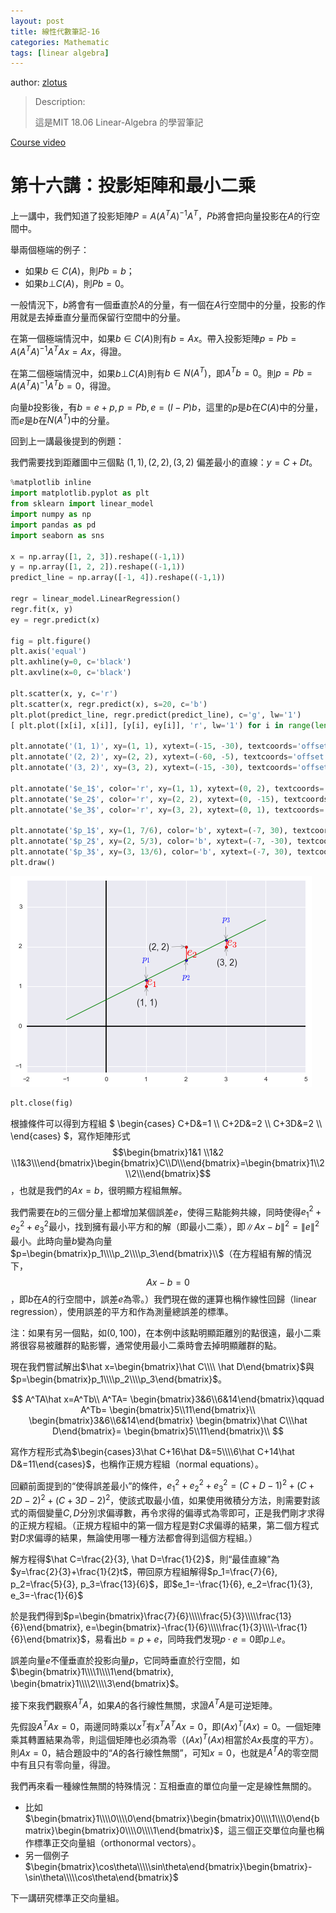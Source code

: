 ```yaml
---
layout: post
title: 線性代數筆記-16
categories: Mathematic
tags: [linear algebra]
---
```


author: [zlotus](https://github.com/zlotus/notes-linear-algebra)

> Description:
>
> 這是MIT 18.06 Linear-Algebra 的學習筆記	

[Course video](https://www.youtube.com/watch?v=QVKj3LADCnA&list=PLE7DDD91010BC51F8&index=17&ab_channel=MITOpenCourseWare)

<!-- more -->

# 第十六講：投影矩陣和最小二乘

上一講中，我們知道了投影矩陣$P=A(A^TA)^{-1}A^T$，$Pb$將會把向量投影在$A$的行空間中。

舉兩個極端的例子： 
* 如果$b\in C(A)$，則$Pb=b$；
* 如果$b\bot C(A)$，則$Pb=0$。

一般情況下，$b$將會有一個垂直於$A$的分量，有一個在$A$行空間中的分量，投影的作用就是去掉垂直分量而保留行空間中的分量。

在第一個極端情況中，如果$b\in C(A)$則有$b=Ax$。帶入投影矩陣$p=Pb=A(A^TA)^{-1}A^TAx=Ax$，得證。

在第二個極端情況中，如果$b\bot C(A)$則有$b\in N(A^T)$，即$A^Tb=0$。則$p=Pb=A(A^TA)^{-1}A^Tb=0$，得證。

向量$b$投影後，有$b=e+p, p=Pb, e=(I-P)b$，這里的$p$是$b$在$C(A)$中的分量，而$e$是$b$在$N(A^T)$中的分量。

回到上一講最後提到的例題：

我們需要找到距離圖中三個點 $(1, 1), (2, 2), (3, 2)$ 偏差最小的直線：$y=C+Dt$。


```python
%matplotlib inline
import matplotlib.pyplot as plt
from sklearn import linear_model
import numpy as np
import pandas as pd
import seaborn as sns

x = np.array([1, 2, 3]).reshape((-1,1))
y = np.array([1, 2, 2]).reshape((-1,1))
predict_line = np.array([-1, 4]).reshape((-1,1))

regr = linear_model.LinearRegression()
regr.fit(x, y)
ey = regr.predict(x)

fig = plt.figure()
plt.axis('equal')
plt.axhline(y=0, c='black')
plt.axvline(x=0, c='black')

plt.scatter(x, y, c='r')
plt.scatter(x, regr.predict(x), s=20, c='b')
plt.plot(predict_line, regr.predict(predict_line), c='g', lw='1')
[ plt.plot([x[i], x[i]], [y[i], ey[i]], 'r', lw='1') for i in range(len(x))]

plt.annotate('(1, 1)', xy=(1, 1), xytext=(-15, -30), textcoords='offset points', size=14, arrowprops=dict(arrowstyle="->"))
plt.annotate('(2, 2)', xy=(2, 2), xytext=(-60, -5), textcoords='offset points', size=14, arrowprops=dict(arrowstyle="->"))
plt.annotate('(3, 2)', xy=(3, 2), xytext=(-15, -30), textcoords='offset points', size=14, arrowprops=dict(arrowstyle="->"))

plt.annotate('$e_1$', color='r', xy=(1, 1), xytext=(0, 2), textcoords='offset points', size=20)
plt.annotate('$e_2$', color='r', xy=(2, 2), xytext=(0, -15), textcoords='offset points', size=20)
plt.annotate('$e_3$', color='r', xy=(3, 2), xytext=(0, 1), textcoords='offset points', size=20)

plt.annotate('$p_1$', xy=(1, 7/6), color='b', xytext=(-7, 30), textcoords='offset points', size=14, arrowprops=dict(arrowstyle="->"))
plt.annotate('$p_2$', xy=(2, 5/3), color='b', xytext=(-7, -30), textcoords='offset points', size=14, arrowprops=dict(arrowstyle="->"))
plt.annotate('$p_3$', xy=(3, 13/6), color='b', xytext=(-7, 30), textcoords='offset points', size=14, arrowprops=dict(arrowstyle="->"))
plt.draw()
```

![png](/public/img/linear-algebra-16/output_1_0.png)

```python
plt.close(fig)
```

根據條件可以得到方程組 
$
\begin{cases}
C+D&=1 \\\\
C+2D&=2 \\\\
C+3D&=2 \\\\
\end{cases}
$，寫作矩陣形式
$$\begin{bmatrix}1&1 \\1&2 \\1&3\\\end{bmatrix}\begin{bmatrix}C\\D\\\end{bmatrix}=\begin{bmatrix}1\\2\\2\\\end{bmatrix}$$，也就是我們的$Ax=b$，很明顯方程組無解。

我們需要在$b$的三個分量上都增加某個誤差$e$，使得三點能夠共線，同時使得$e_1^2+e_2^2+e_3^2$最小，找到擁有最小平方和的解（即最小二乘），即$\left\|Ax-b\right\|^2=\left\|e\right\|^2$最小。此時向量$b$變為向量$p=\begin{bmatrix}p_1\\\\p_2\\\\p_3\end{bmatrix}\\$（在方程組有解的情況下，$$Ax-b=0$$，即$b$在$A$的行空間中，誤差$e$為零。）我們現在做的運算也稱作線性回歸（linear regression），使用誤差的平方和作為測量總誤差的標準。

注：如果有另一個點，如$(0, 100)$，在本例中該點明顯距離別的點很遠，最小二乘將很容易被離群的點影響，通常使用最小二乘時會去掉明顯離群的點。

現在我們嘗試解出$\hat x=\begin{bmatrix}\hat C\\\\ \hat D\end{bmatrix}$與$p=\begin{bmatrix}p_1\\\\p_2\\\\p_3\end{bmatrix}$。

$$
A^TA\hat x=A^Tb\\
A^TA=
\begin{bmatrix}3&6\\6&14\end{bmatrix}\qquad
A^Tb=
\begin{bmatrix}5\\11\end{bmatrix}\\
\begin{bmatrix}3&6\\6&14\end{bmatrix}
\begin{bmatrix}\hat C\\\hat D\end{bmatrix}=
\begin{bmatrix}5\\11\end{bmatrix}\\
$$

寫作方程形式為$\begin{cases}3\hat C+16\hat D&=5\\\\6\hat C+14\hat D&=11\end{cases}$，也稱作正規方程組（normal equations）。

回顧前面提到的“使得誤差最小”的條件，$e_1^2+e_2^2+e_3^2=(C+D-1)^2+(C+2D-2)^2+(C+3D-2)^2$，使該式取最小值，如果使用微積分方法，則需要對該式的兩個變量$C, D$分別求偏導數，再令求得的偏導式為零即可，正是我們剛才求得的正規方程組。（正規方程組中的第一個方程是對$C$求偏導的結果，第二個方程式對$D$求偏導的結果，無論使用哪一種方法都會得到這個方程組。）

解方程得$\hat C=\frac{2}{3}, \hat D=\frac{1}{2}$，則“最佳直線”為$y=\frac{2}{3}+\frac{1}{2}t$，帶回原方程組解得$p_1=\frac{7}{6}, p_2=\frac{5}{3}, p_3=\frac{13}{6}$，即$e_1=-\frac{1}{6}, e_2=\frac{1}{3}, e_3=-\frac{1}{6}$

於是我們得到$p=\begin{bmatrix}\frac{7}{6}\\\\\frac{5}{3}\\\\\frac{13}{6}\end{bmatrix}, e=\begin{bmatrix}-\frac{1}{6}\\\\\frac{1}{3}\\\\-\frac{1}{6}\end{bmatrix}$，易看出$b=p+e$，同時我們发現$p\cdot e=0$即$p\bot e$。

誤差向量$e$不僅垂直於投影向量$p$，它同時垂直於行空間，如 $\begin{bmatrix}1\\\\1\\\\1\end{bmatrix}, \begin{bmatrix}1\\\\2\\\\3\end{bmatrix}$。

接下來我們觀察$A^TA$，如果$A$的各行線性無關，求證$A^TA$是可逆矩陣。

先假設$A^TAx=0$，兩邊同時乘以$x^T$有$x^TA^TAx=0$，即$(Ax)^T(Ax)=0$。一個矩陣乘其轉置結果為零，則這個矩陣也必須為零（$(Ax)^T(Ax)$相當於$Ax$長度的平方）。則$Ax=0$，結合題設中的“$A$的各行線性無關”，可知$x=0$，也就是$A^TA$的零空間中有且只有零向量，得證。

我們再來看一種線性無關的特殊情況：互相垂直的單位向量一定是線性無關的。

* 比如$\begin{bmatrix}1\\\\0\\\\0\end{bmatrix}\begin{bmatrix}0\\\\1\\\\0\end{bmatrix}\begin{bmatrix}0\\\\0\\\\1\end{bmatrix}$，這三個正交單位向量也稱作標準正交向量組（orthonormal vectors）。
* 另一個例子$\begin{bmatrix}\cos\theta\\\\\sin\theta\end{bmatrix}\begin{bmatrix}-\sin\theta\\\\\cos\theta\end{bmatrix}$

下一講研究標準正交向量組。
